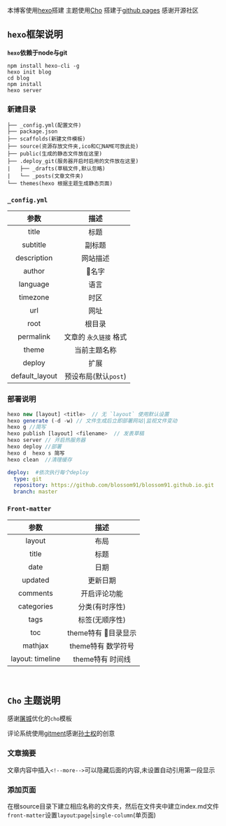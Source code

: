 本博客使用[hexo](https://hexo.io/zh-cn/)搭建
主题使用[Cho](https://www.haomwei.com/technology/maupassant-hexo.html)
搭建于[github pages](https://pages.github.com/)
感谢开源社区

## `hexo`框架说明


**`hexo`依赖于node与git**

```shell
npm install hexo-cli -g
hexo init blog
cd blog
npm install
hexo server
```

### 新建目录
```
├── _config.yml(配置文件)
├── package.json
├── scaffolds(新建文件模板)
├── source(资源存放文件夹,ico和CNAME可放此处)
├── public(生成的静态文件放在这里)
├── .deploy_git(服务器开启时启用的文件放在这里)
|   ├── _drafts(草稿文件,默认忽略)
|   └── _posts(文章文件夹)
└── themes(hexo 根据主题生成静态页面)
```

### `_config.yml`

|参数|描述|
|:-:|:-:|
|title|标题|
|subtitle|副标题|
|description|网站描述|
|author|名字|
|language|语言|
|timezone|时区|
|url|网址|
|root|根目录|
|permalink|文章的 `永久链接` 格式|
|theme|当前主题名称|
|deploy|扩展|
|default_layout|预设布局(默认`post`)

### 部署说明

```javascript 
hexo new [layout] <title>  // 无 `layout` 使用默认设置
hexo generate (-d -w) // 文件生成后立即部署网站|监视文件变动
hexo g //简写
hexo publish [layout] <filename>  // 发表草稿
hexo server // 开启热服务器
hexo deploy //部署
hexo d  hexo s 简写
hexo clean  //清理缓存
```
```yml
deploy:  #依次执行每个deploy
  type: git 
  repository: https://github.com/blossom91/blossom91.github.io.git
  branch: master
```

### `Front-matter`

|参数|描述|
|:-:|:-:|
|layout|布局|
|title|标题|
|date|日期|
|updated|更新日期|
|comments|开启评论功能|
|categories|分类(有时序性)|
|tags|标签(无顺序性)|
|toc|theme特有 目录显示|
|mathjax|theme特有 数学符号|
|layout: timeline|theme特有 时间线|

<br>

## `Cho` 主题说明

感谢[屠城](https://www.haomwei.com/)优化的`cho`模板

评论系统使用[gitment](https://github.com/imsun/gitment)感谢[孙士权](https://imsun.net/posts/gitment-introduction/)的创意


### 文章摘要

文章内容中插入`<!--more-->`可以隐藏后面的内容,未设置自动引用第一段显示

### 添加页面

在根source目录下建立相应名称的文件夹，然后在文件夹中建立index.md文件  
`front-matter`设置`layout`:`page`|`single-column`(单页面)